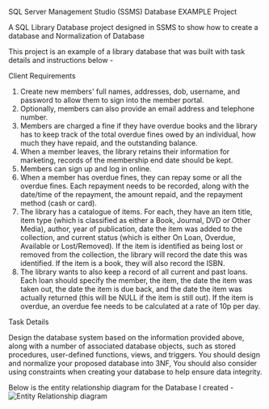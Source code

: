 SQL Server Management Studio (SSMS) Database EXAMPLE Project

A SQL Library Database project designed in SSMS to show how to create a database and Normalization of Database

This project is an example of a library database that was built with task details and instructions below -

Client Requirements

1. Create new members' full names, addresses, dob, username, and password to allow them to sign into the member portal. 
2. Optionally, members can also provide an email address and telephone number.
3. Members are charged a fine if they have overdue books and the library has to keep track of the total overdue fines owed by an individual, how much they have repaid, and the outstanding balance.
4. When a member leaves, the library retains their information for marketing, records of the membership end date should be kept. 
5. Members can sign up and log in online. 
6. When a member has overdue fines, they can repay some or all the overdue fines. Each repayment needs to be recorded, along with the date/time of the repayment, the amount 
  repaid, and the repayment method (cash or card).
7. The library has a catalogue of items. For each, they have an item title, item type (which is classified as either a Book, Journal, DVD or Other Media), author, year of publication, date the item was added to the collection, and current status (which is either On Loan, Overdue, Available or Lost/Removed). If the item is identified as being lost or removed from the collection, the library will record the date this was identified. If the item is a book, they will also record the ISBN.
8. The library wants to also keep a record of all current and past loans. Each loan should specify the member, the item, the date the item was taken out, the date the item is due back, and the date the item was actually returned (this will be NULL if the item is still out). If the item is overdue, an overdue fee needs to be calculated at a rate of 10p per day.

Task Details

Design the database system based on the information provided above, along with a number of associated database objects, such as stored procedures, user-defined functions, views, and triggers. You should design and normalize your proposed database into 3NF, You should also consider using constraints when creating your database to help ensure data integrity. 

Below is the entity relationship diagram for the Database I created -
![Entity Relationship diagram](https://github.com/Muhyd33n/libraryDatabase/assets/55355325/18d199b7-f72a-4607-9d91-e3454c32a067)






